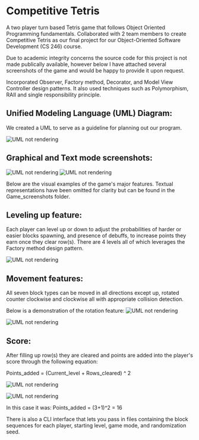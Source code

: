 # Competitive Tetris
A two player turn based Tetris game that follows Object Oriented Programming fundamentals. Collaborated with 2 team members to create Competitive Tetris as our final project for our Object-Oriented Software Development (CS 246) course.

Due to academic integrity concerns the source code for this project is not made publically available, however below I have attached several screenshots of the game and would be happy to provide it upon request.

Incorporated Observer, Factory method, Decorator, and Model View Controller design patterns. It also used techniques such as Polymorphism, RAII and single responsibility principle.

## Unified Modeling Language (UML) Diagram:

We created a UML to serve as a guideline for planning out our program.

![UML not rendering](UML.png?raw=true "Title")

## Graphical and Text mode screenshots:
![UML not rendering](Game_screenshots/Scoreboard_Graphic.png?raw=true "Title")
![UML not rendering](Game_screenshots/Scoreboard_Text.png?raw=true "Title")

Below are the visual examples of the game's major features. Textual representations have been omitted for clarity but can be found in the Game_screenshots folder.

## Leveling up feature:
Each player can level up or down to adjust the probabilities of harder or easier blocks spawning, and presence of debuffs, to increase points they earn once they clear row(s). There are 4 levels all of which leverages the Factory method design pattern.

![UML not rendering](Game_screenshots/Level_Graphic.png?raw=true "Title")

## Movement features:
All seven block types can be moved in all directions except up, rotated counter clockwise and clockwise all with appropriate collision detection.

Below is a demonstration of the rotation feature:
![UML not rendering](Game_screenshots/Level_Graphic.png?raw=true "Title")

![UML not rendering](Game_screenshots/Movement_Graphic.png?raw=true "Title")

## Score:
After filling up row(s) they are cleared and points are added into the player's score through the following equation:

Points_added = (Current_level + Rows_cleared) ^ 2

![UML not rendering](Game_screenshots/Scoreboard_Graphic.png?raw=true "Title")


![UML not rendering](Game_screenshots/Scoreboard_Graphic_2.png?raw=true "Title")


In this case it was:
Points_added = (3+1)^2 = 16

There is also a CLI interface that lets you pass in files containing the block sequences for each player, starting level, game mode, and randomization seed. 


